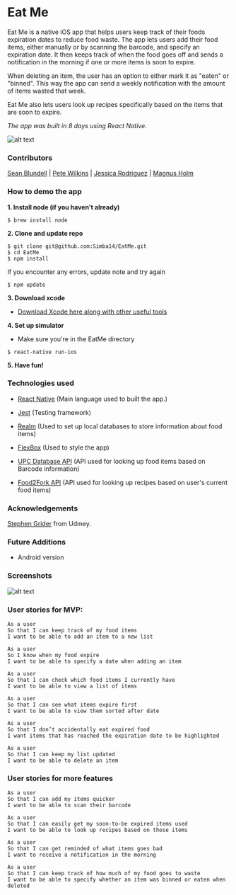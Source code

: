 # Eat Me

Eat Me is a native iOS app that helps users keep track of their foods expiration dates to reduce food waste.
The app lets users add their food items, either manually or by scanning the barcode, and specify an expiration date. It then keeps track of when the food goes off and sends a notification in the morning if one or more items is soon to expire.

When deleting an item, the user has an option to either mark it as "eaten" or "binned". This way the app can send a weekly notification with the amount of items wasted that week.

Eat Me also lets users look up recipes specifically based on the items that are soon to expire.

*The app was built in 8 days using React Native.*

![alt text](http://i.imgur.com/6WTJeRP.jpg)

### Contributors

[Sean Blundell](https://github.com/Simba14) |
[Pete Wilkins](https://github.com/petewilkins) |
[Jessica Rodriguez](https://github.com/j-rods) |
[Magnus Holm](https://github.com/mghlm)




### How to demo the app

**1. Install node (if you haven't already)**
```
$ brew install node
```
**2. Clone and update repo**
```
$ git clone git@github.com:Simba14/EatMe.git
$ cd EatMe
$ npm install
```
If you encounter any errors, update note and try again
```
$ npm update
```

**3. Download xcode**

- [Download Xcode here along with other useful tools](http://www.preparetocode.io/pick-your-os/)

**4. Set up simulator**

- Make sure you're in the EatMe directory

```
$ react-native run-ios
```

**5. Have fun!**




<!-- ### Screenshots

![alt text](http://i.imgur.com/MHGWpCJ.jpg)
![alt text](http://i.imgur.com/q12DKzb.jpg)
![alt text](http://i.imgur.com/h6mzXEj.jpg)
![alt text](http://i.imgur.com/HLaPsrl.jpg)
![alt text](http://i.imgur.com/LjMCIdi.jpg)
![alt text](http://i.imgur.com/QJ94vNF.jpg) -->


### Technologies used

- [React Native](https://facebook.github.io/react-native/)
(Main language used to built the app.)

- [Jest](https://facebook.github.io/jest/)
(Testing framework)

- [Realm](https://realm.io/)
(Used to set up local databases to store information about food items)

- [FlexBox](https://facebook.github.io/react-native/docs/flexbox.html)
(Used to style the app)

- [UPC Database API](https://www.upcdatabase.com/)
(API used for looking up food items based on Barcode information)

- [Food2Fork API](http://food2fork.com/about/api)
(API used for looking up recipes based on user's current food items)

### Acknowledgements

[Stephen Grider](https://www.udemy.com/user/sgslo/) from Udmey.

### Future Additions

- Android version

### Screenshots

![alt text](http://i.imgur.com/zWJ4DDu.jpg)

<!-- ### Gif demo

![](http://i.imgur.com/Pc5UGK9.gif) -->

### User stories for MVP:

```
As a user
So that I can keep track of my food items
I want to be able to add an item to a new list
```
```
As a user
So I know when my food expire
I want to be able to specify a date when adding an item
```
```
As a user
So that I can check which food items I currently have
I want to be able to view a list of items
```
```
As a user
So that I can see what items expire first
I want to be able to view them sorted after date
```
```
As a user
So that I don’t accidentally eat expired food
I want items that has reached the expiration date to be highlighted
```
```
As a user
So that I can keep my list updated
I want to be able to delete an item
```

### User stories for more features
```
As a user
So that I can add my items quicker
I want to be able to scan their barcode
```
```
As a user
So that I can easily get my soon-to-be expired items used
I want to be able to look up recipes based on those items
```
```
As a user
So that I can get reminded of what items goes bad
I want to receive a notification in the morning
```
```
As a user
So that I can keep track of how much of my food goes to waste
I want to be able to specify whether an item was binned or eaten when deleted
```
